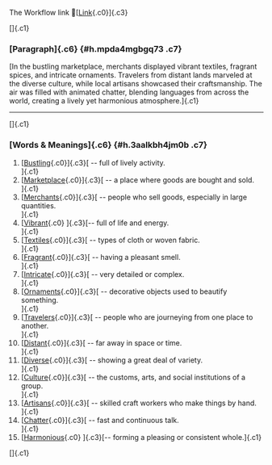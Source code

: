 The Workflow link
👏[[Link](https://www.google.com/url?q=http://www.google.com&sa=D&source=editors&ust=1756187118738797&usg=AOvVaw3Krp-t6VUUgKz2T6HmJejD){.c0}]{.c3}

[]{.c1}

### [Paragraph]{.c6} {#h.mpda4mgbgq73 .c7}

[In the bustling marketplace, merchants displayed vibrant textiles,
fragrant spices, and intricate ornaments. Travelers from distant lands
marveled at the diverse culture, while local artisans showcased their
craftsmanship. The air was filled with animated chatter, blending
languages from across the world, creating a lively yet harmonious
atmosphere.]{.c1}

------------------------------------------------------------------------

[]{.c1}

### [Words & Meanings]{.c6} {#h.3aalkbh4jm0b .c7}

1.  [[Bustling](https://www.google.com/url?q=http://www.google.com&sa=D&source=editors&ust=1756187118739938&usg=AOvVaw2YOaTc87tAuguIUmpTf3OV){.c0}]{.c3}[ --
    full of lively activity.\
    ]{.c1}
2.  [[Marketplace](https://www.google.com/url?q=http://www.google.com&sa=D&source=editors&ust=1756187118740155&usg=AOvVaw1aLDYulCxGXUxcrR56nANt){.c0}]{.c3}[ --
    a place where goods are bought and sold.\
    ]{.c1}
3.  [[Merchants](https://www.google.com/url?q=http://www.google.com&sa=D&source=editors&ust=1756187118740344&usg=AOvVaw2R6sTbyhM22RRcr2lcl5xm){.c0}]{.c3}[ --
    people who sell goods, especially in large quantities.\
    ]{.c1}
4.  [[Vibrant](https://www.google.com/url?q=http://www.google.com&sa=D&source=editors&ust=1756187118740585&usg=AOvVaw2GhWsZvACOEO6SUTJSy-Lt){.c0}
    ]{.c3}[-- full of life and energy.\
    ]{.c1}
5.  [[Textiles](https://www.google.com/url?q=http://www.google.com&sa=D&source=editors&ust=1756187118740783&usg=AOvVaw3LSTDAAeY7czYbuCr0k5Dw){.c0}]{.c3}[ --
    types of cloth or woven fabric.\
    ]{.c1}
6.  [[Fragrant](https://www.google.com/url?q=http://www.google.com&sa=D&source=editors&ust=1756187118741056&usg=AOvVaw1R9HU4q71KKnpZ5F5cJ30R){.c0}]{.c3}[ --
    having a pleasant smell.\
    ]{.c1}
7.  [[Intricate](https://www.google.com/url?q=http://www.google.com&sa=D&source=editors&ust=1756187118741245&usg=AOvVaw1QYFHw52ZXs-xNmyrObWQa){.c0}]{.c3}[ --
    very detailed or complex.\
    ]{.c1}
8.  [[Ornaments](https://www.google.com/url?q=http://www.google.com&sa=D&source=editors&ust=1756187118741408&usg=AOvVaw0_3ukj3_HtHgDoksxphKuh){.c0}]{.c3}[ --
    decorative objects used to beautify something.\
    ]{.c1}
9.  [[Travelers](https://www.google.com/url?q=http://www.google.com&sa=D&source=editors&ust=1756187118741652&usg=AOvVaw0CcsICEHbRlh3Kjv8zWKjB){.c0}]{.c3}[ --
    people who are journeying from one place to another.\
    ]{.c1}
10. [[Distant](https://www.google.com/url?q=http://www.google.com&sa=D&source=editors&ust=1756187118741872&usg=AOvVaw3KlUBjXQPOpHaAyE4jIwUJ){.c0}]{.c3}[ --
    far away in space or time.\
    ]{.c1}
11. [[Diverse](https://www.google.com/url?q=http://www.google.com&sa=D&source=editors&ust=1756187118742040&usg=AOvVaw0If-D03Z8npc7lsNBs0LJ2){.c0}]{.c3}[ --
    showing a great deal of variety.\
    ]{.c1}
12. [[Culture](https://www.google.com/url?q=http://www.google.com&sa=D&source=editors&ust=1756187118742209&usg=AOvVaw0G5yR5TNQpb94pbEmXhstC){.c0}]{.c3}[ --
    the customs, arts, and social institutions of a group.\
    ]{.c1}
13. [[Artisans](https://www.google.com/url?q=http://www.google.com&sa=D&source=editors&ust=1756187118742443&usg=AOvVaw2b7jA1A9FKkEPJbOkTWHsl){.c0}]{.c3}[ --
    skilled craft workers who make things by hand.\
    ]{.c1}
14. [[Chatter](https://www.google.com/url?q=http://www.google.com&sa=D&source=editors&ust=1756187118742654&usg=AOvVaw1S52Rmsr7hTyJjJsWmWdkR){.c0}]{.c3}[ --
    fast and continuous talk.\
    ]{.c1}
15. [[Harmonious](https://www.google.com/url?q=http://www.google.com&sa=D&source=editors&ust=1756187118742856&usg=AOvVaw0GUYHTw--uzg8ROov-NR2z){.c0}
    ]{.c3}[-- forming a pleasing or consistent whole.]{.c1}

[]{.c1}
